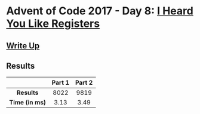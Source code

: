 # Advent of Code 2017 - Day 8: [I Heard You Like Registers](https://adventofcode.com/2017/day/8)

## [Write Up](https://codingap.github.io/advent-of-code/writeups/2017/day08)

## Results

|                  | **Part 1** | **Part 2** |
| :--------------: | :--------: | :--------: |
|   **Results**    | 8022 | 9819 |
| **Time (in ms)** | 3.13 | 3.49 |
